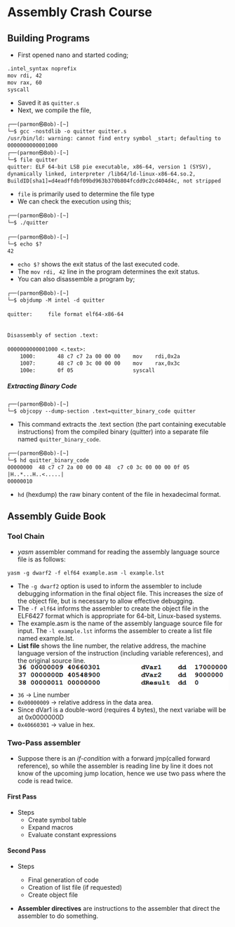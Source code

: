 # Assembly Crash Course
## Building Programs
- First opened nano and started coding;
```assembly
.intel_syntax noprefix
mov rdi, 42
mov rax, 60
syscall
```
- Saved it as `quitter.s`
- Next, we compile the file,
```console
┌──(parmon㉿Bob)-[~]
└─$ gcc -nostdlib -o quitter quitter.s
/usr/bin/ld: warning: cannot find entry symbol _start; defaulting to 0000000000001000
┌──(parmon㉿Bob)-[~]
└─$ file quitter
quitter: ELF 64-bit LSB pie executable, x86-64, version 1 (SYSV), dynamically linked, interpreter /lib64/ld-linux-x86-64.so.2, BuildID[sha1]=d4eadffdbf09bd963b370b804fcdd9c2cd404d4c, not stripped
```
- `file` is primarily used to determine the file type
- We can check the execution using this;
```console
┌──(parmon㉿Bob)-[~]
└─$ ./quitter

┌──(parmon㉿Bob)-[~]
└─$ echo $?
42
```
- `echo $?` shows the exit status of the last executed code.
- The `mov rdi, 42` line in the program determines the exit status.
- You can also disassemble a program by;
```console
┌──(parmon㉿Bob)-[~]
└─$ objdump -M intel -d quitter

quitter:     file format elf64-x86-64


Disassembly of section .text:

0000000000001000 <.text>:
    1000:       48 c7 c7 2a 00 00 00    mov    rdi,0x2a
    1007:       48 c7 c0 3c 00 00 00    mov    rax,0x3c
    100e:       0f 05                   syscall
```
##### Extracting Binary Code
```console
┌──(parmon㉿Bob)-[~]
└─$ objcopy --dump-section .text=quitter_binary_code quitter
```
- This command extracts the .text section (the part containing executable instructions) from the compiled binary (quitter) into a separate file named `quitter_binary_code`.
```console
┌──(parmon㉿Bob)-[~]
└─$ hd quitter_binary_code
00000000  48 c7 c7 2a 00 00 00 48  c7 c0 3c 00 00 00 0f 05  |H..*...H..<.....|
00000010
```
- `hd` (hexdump) the raw binary content of the file in hexadecimal format.

## Assembly Guide Book
### Tool Chain
- _yasm_ assembler command for reading the assembly language source
file is as follows:
```
yasm -g dwarf2 -f elf64 example.asm -l example.lst
```
- The `-g dwarf2` option is used to inform the assembler to include debugging information in the final object file. This increases the size of the object file, but is
necessary to allow effective debugging.
- The `-f elf64` informs the assembler to create the object file in the ELF6427 format which is appropriate for 64-bit, Linux-based systems.
- The example.asm is the name of the assembly language source file for input. The `-l example.lst` informs the assembler to create a list file named example.lst.
-  **List file** shows the line number, the relative address, the machine language version of the instruction
(including variable references), and the original source line.
![alt text](listfileeg.png)
- `36` -> Line number
- `0x00000009` -> relative address in the data area.
- Since dVar1 is a double-word (requires 4 bytes), the next variabe will be at 0x0000000D
- `0x40660301` -> value in hex.
### Two-Pass assembler
- Suppose there is an _if-condition_ with a forward jmp(called forward reference), so while the assembler is reading line by line it does not know of the upcoming jump location, hence we use two pass where the code is read twice.
#### First Pass
- Steps
    - Create symbol table
    - Expand macros 
    - Evaluate constant expressions
#### Second Pass
- Steps
    - Final generation of code
    - Creation of list file (if requested)
    - Create object file

- **Assembler directives** are instructions to the assembler that direct the assembler to do
something.
